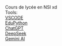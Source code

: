 Cours de lycée en NSI xd\
Tools:\
[VSCODE](https://code.visualstudio.com/)\
[EduPython](http://edupython.free.fr/)\
[ChatGPT](https://chatgpt.com/)\
[DeepSeek](https://www.deepseek.com/)\
[Gemini AI](https://gemini.google.com/app?hl=fr)
